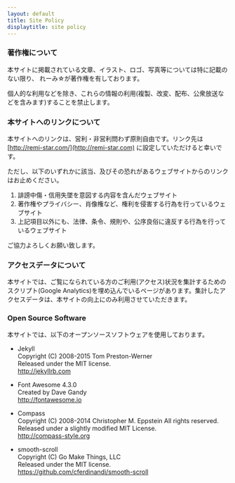 ```yaml
---
layout: default
title: Site Policy
displaytitle: site policy
---
```

### 著作権について
本サイトに掲載されている文章、イラスト、ロゴ、写真等については特に記載のない限り、
れーみ&#x2606;が著作権を有しております。

個人的な利用などを除き、これらの情報の利用(複製、改変、配布、公衆放送などを含みます)することを禁止します。

### 本サイトへのリンクについて
本サイトへのリンクは、営利・非営利問わず原則自由です。リンク先は
[http://remi-star.com/](http://remi-star.com)
に設定していただけると幸いです。

ただし、以下のいずれかに該当、及びその恐れがあるウェブサイトからのリンクはお止めください。

1. 誹謗中傷・信用失墜を意図する内容を含んだウェブサイト  
2. 著作権やプライバシー、肖像権など、権利を侵害する行為を行っているウェブサイト  
3. 上記項目以外にも、法律、条令、規則や、公序良俗に違反する行為を行っているウェブサイト  

ご協力よろしくお願い致します。

### アクセスデータについて
本サイトでは、ご覧になられている方のご利用(アクセス)状況を集計するためのスクリプト(Google Analytics)を埋め込んでいるページがあります。集計したアクセスデータは、本サイトの向上にのみ利用させていただきます。

### Open Source Software
本サイトでは、以下のオープンソースソフトウェアを使用しております。

* Jekyll  
	Copyright (C) 2008-2015 Tom Preston-Werner  
	Released under the MIT license.  
	<a href="http://jekyllrb.com" target="_blank">http://jekyllrb.com</a>

* Font Awesome 4.3.0  
	Created by Dave Gandy  
	<a href="http://fontawesome.io" target="_blank">http://fontawesome.io</a>

* Compass  
	Copyright (C) 2008-2014 Christopher M. Eppstein All rights reserved.  
	Released under a slightly modified MIT License.  
	<a href="http://compass-style.org" target="_blank">http://compass-style.org</a>

* smooth-scroll  
	Copyright (C) Go Make Things, LLC  
	Released under the MIT license.  
	<a href="https://github.com/cferdinandi/smooth-scroll" 	target="_blank">https://github.com/cferdinandi/smooth-scroll</a>